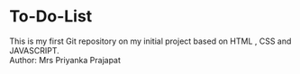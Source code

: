 # To-Do-List
This is my first Git repository on  my initial project based on HTML , CSS and JAVASCRIPT.
<br>
Author: Mrs Priyanka Prajapat
